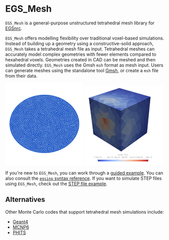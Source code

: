 # EGS_Mesh

`EGS_Mesh` is a general-purpose unstructured tetrahedral mesh library for [EGSnrc](https://nrc-cnrc.github.io/EGSnrc/).

`EGS_Mesh` offers modelling flexibility over traditional voxel-based simulations. Instead of building up a geometry using a constructive-solid approach, `EGS_Mesh` takes a tetrahedral mesh file as input. Tetrahedral meshes can accurately model complex geometries with fewer elements compared to hexahedral voxels. Geometries created in CAD can be meshed and then simulated directly. `EGS_Mesh` uses the Gmsh `msh` format as mesh input. Users can generate meshes using the standalone tool [Gmsh](https://gmsh.info/), or create a `msh` file from their data.

<p float="middle">
	<img width="49%" src="./mesh_egg.png" alt="Mesh egg">
	<img width="49%" src="./cube_dose.png" alt="Cube dose">
</p>

If you're new to `EGS_Mesh`, you can work through a [guided example](./example/example.md). You can also consult the [`egsinp` syntax reference](./egsinp_syntax.md). If you want to simulate STEP files using `EGS_Mesh`, check out the [STEP file example](./step/step.md).

<!---
## Credits

`EGS_Mesh` was created and open-sourced by [Mevex Corporation](https://www.mevex.com/). The code is maintained by the Canadian National Research Council as part of [EGSnrc](https://github.com/nrc-cnrc/EGSnrc).
-->

## Alternatives 
Other Monte Carlo codes that support tetrahedral mesh simulations include:
* [Geant4](https://geant4.web.cern.ch/) 
* [MCNP6](https://mcnp.lanl.gov/)
* [PHITS](https://phits.jaea.go.jp/)
